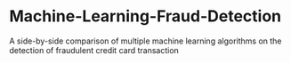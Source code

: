 # Machine-Learning-Fraud-Detection
A side-by-side comparison of multiple machine learning algorithms on the detection of fraudulent credit card transaction
